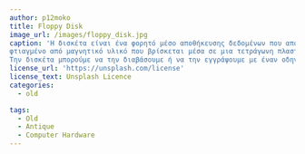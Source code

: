 ```yaml
---
author: p12moko
title: Floppy Disk
image_url: /images/floppy_disk.jpg
caption: 'Η δισκέτα είναι ένα φορητό μέσο αποθήκευσης δεδομένων που αποτελείται από ένα κυκλικό δίσκο,
φτιαγμένο από μαγνητικό υλικό που βρίσκεται μέσα σε μια τετράγωνη πλαστική θήκη.
Την δισκέτα μπορούμε να την διαβάσουμε ή να την εγγράψουμε με έναν οδηγό δισκέτας (floppy disk drive).'
license_url: 'https://unsplash.com/license'
license_text: Unsplash Licence
categories:
  - old

tags:
  - Old 
  - Antique
  - Computer Hardware
---
```

